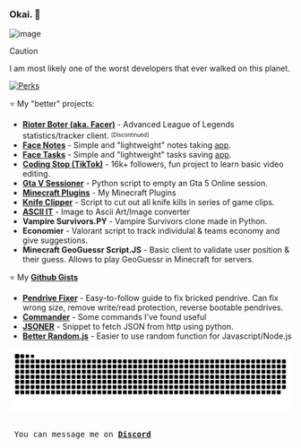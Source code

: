 ### Okai. 👋

![image](https://github.com/user-attachments/assets/96368a45-1de2-4ae6-9a58-478fbea1a4c4)

> [!CAUTION]
> I am most likely one of the worst developers that ever walked on this planet.
> 
[![Perks](https://skillicons.dev/icons?i=cs,java,py,js,html,css,markdown)](https://github.com/faceincase)

<!--  OLD DISPLAY OF PERKS
![C#](https://img.shields.io/badge/c%23-%23239120.svg?style=for-the-badge&logo=csharp&logoColor=white)
![Java](https://img.shields.io/badge/java-%23ED8B00.svg?style=for-the-badge&logo=openjdk&logoColor=white)
![Python](https://img.shields.io/badge/python-3670A0?style=for-the-badge&logo=python&logoColor=white)
![JavaScript](https://img.shields.io/badge/javascript-%23323330.svg?style=for-the-badge&logo=javascript&logoColor=%white)
![HTML5](https://img.shields.io/badge/html5-%23E34F26.svg?style=for-the-badge&logo=html5&logoColor=white)
![CSS3](https://img.shields.io/badge/css3-%231572B6.svg?style=for-the-badge&logo=css3&logoColor=white)
![Markdown](https://img.shields.io/badge/markdown-%23000000.svg?style=for-the-badge&logo=markdown&logoColor=white)
-->

:star: My "better" projects:
- **[Rioter Boter (aka. Facer)](https://faceincase.github.io/FacerBot.github.io/)** - Advanced League of Legends statistics/tracker client. <sup><sub>[Discontinued]</sub></sup>
- **[Face Notes](https://github.com/faceincase/Face-Notes)** - Simple and "lightweight" notes taking [app](https://faceincase.github.io/Face-Notes/face_notes.html).
- **[Face Tasks](https://github.com/faceincase/Face-Tasks)** - Simple and "lightweight" tasks saving [app](https://faceincase.github.io/Face-Tasks/face_tasks.html).
- **[Coding Stop (TikTok)](https://www.tiktok.com/@codingstop)** - 16k+ followers, fun project to learn basic video editing.
- **[Gta V Sessioner](https://github.com/faceincase/Gta-5-Sessioner)** - Python script to empty an Gta 5 Online session.
- **[Minecraft Plugins](https://github.com/faceincase/Minecraft-Plugins/)** - My Minecraft Plugins
- **[Knife Clipper](https://github.com/faceincase/Knife-Clipper)** - Script to cut out all knife kills in series of game clips.
- [**ASCII IT**](https://github.com/faceincase/ASCII-IT) - Image to Ascii Art/Image converter
- **Vampire Survivors.PY** - Vampire Survivors clone made in Python.
- **Economier** - Valorant script to track individulal & teams economy and give suggestions.
- **Minecraft GeoGuessr Script.JS** - Basic client to validate user position & their guess. Allows to play GeoGuessr in Minecraft for servers.

:star: My [**Github Gists**](https://gist.github.com/faceincase)
- [**Pendrive Fixer**](https://gist.github.com/faceincase/2965270fe82c384840f69f1e647a33cd) - Easy-to-follow guide to fix bricked pendrive. Can fix wrong size, remove write/read protection, reverse bootable pendrives.
- [**Commander**](https://gist.github.com/faceincase/f9e709a9e0519c8977f38bd3b244978e) - Some commands I've found useful
- [**JSONER**](https://gist.github.com/faceincase/1af83100f4c421e48e033f0b3df83567) - Snippet to fetch JSON from http using python.
- [**Better Random.js**](https://gist.github.com/faceincase/79147ad27c8a9de8bca8e0a89307e831) - Easier to use random function for Javascript/Node.js
 
<picture>
  <source
    media="(prefers-color-scheme: dark)"
    srcset="https://raw.githubusercontent.com/platane/snk/output/github-contribution-grid-snake-dark.svg"
  />
  <source
    media="(prefers-color-scheme: light)"
    srcset="https://raw.githubusercontent.com/platane/snk/output/github-contribution-grid-snake.svg"
  />
  <img
    alt="github contribution grid snake animation"
    src="https://raw.githubusercontent.com/platane/snk/output/github-contribution-grid-snake.svg"
  />
</picture>


<br>

<!--
<details>
<summary>Github Stats</summary>
    <img src="https://streak-stats.demolab.com?user=faceincase&locale=en&mode=daily&theme=dark&hide_border=false&border_radius=5&order=3" height="220" alt="streak graph"/>
    <br>
  <img src="https://github-readme-stats.vercel.app/api?username=faceincase&hide_title=false&hide_rank=false&show_icons=true&include_all_commits=true&count_private=true&disable_animations=false&theme=dark&locale=en&hide_border=false" height="150" alt="stats graph"  />
  <img src="https://github-readme-stats.vercel.app/api/top-langs?username=faceincase&locale=en&hide_title=true&layout=compact&card_width=300&langs_count=5&theme=dark&hide_border=false" height="150" alt="languages graph"  />
</details>
-->

<p align="center">
 
<kbd> <br> You can message me on [**Discord**](https://discord.com/users/340508826388398080) <br> </kbd>

</p>
  
